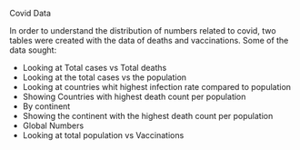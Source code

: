 Covid Data

In order to understand the distribution of numbers related to covid, two tables were created with the data of deaths and vaccinations.
Some of the data sought:
- Looking at Total cases vs Total deaths
- Looking at the total cases vs the population
- Looking at countries whit highest infection rate compared to population
- Showing Countries with highest death count per population
- By continent
- Showing the continent with the highest death count per population
- Global Numbers
- Looking at total population vs Vaccinations
